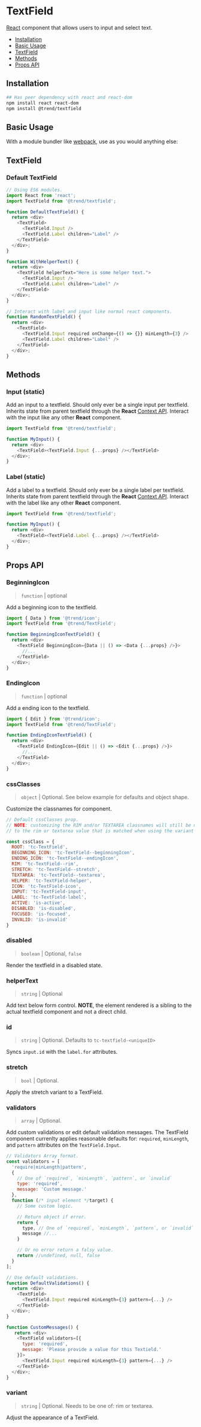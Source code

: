 # TextField

[React](https://reactjs.org/) component that allows users to input and select text.

* [Installation](#installation)
* [Basic Usage](#usage)
* [TextField](#textfield)
* [Methods](#methods)
* [Props API](#props)


## <a name="installation"></a> Installation

```bash
## Has peer dependency with react and react-dom
npm install react react-dom
npm install @trend/textfield
```

## <a name="usage"></a> Basic Usage

With a module bundler like [webpack](https://webpack.js.org/), use as you would anything else:

## <a name="textfield"></a> TextField

### Default TextField

```javascript
// Using ES6 modules.
import React from 'react';
import TextField from '@trend/textfield';

function DefaultTextField() {
  return <div>
    <TextField>
      <TextField.Input />
      <TextField.Label children="Label" />
    </TextField>
  </div>;
}

function WithHelperText() {
  return <div>
    <TextField helperText="Here is some helper text.">
      <TextField.Input />
      <TextField.Label children="Label" />
    </TextField>
  </div>;
}

// Interact with label and input like normal react components.
function RandomTextField() {
  return <div>
    <TextField>
      <TextField.Input required onChange={() => {}} minLength={3} />
      <TextField.Label children="Label" />
    </TextField>
  </div>;
}
```
## <a name="methods"></a> Methods

### Input (static)

Add an input to a textfield.  Should only ever be a single input per textfield.  Inherits state from parent textfield through the **React** [Context API](https://reactjs.org/docs/context.html).  Interact with the input like any other **React** component.

```javascript
import TextField from '@trend/textfield';

function MyInput() {
  return <div>
    <TextField><TextField.Input {...props} /></TextField>
  </div>;
}
```

### Label (static)

Add a label to a textfield.  Should only ever be a single label per textfield.  Inherits state from parent textfield through the **React** [Context API](https://reactjs.org/docs/context.html).  Interact with the label like any other **React** component.

```javascript
import TextField from '@trend/textfield';

function MyInput() {
  return <div>
    <TextField><TextField.Label {...props} /></TextField>
  </div>;
}
```

## <a name="props"></a> Props API

### BeginningIcon

> `function` | optional

Add a beginning icon to the textfield.

```javascript
import { Data } from '@trend/icon';
import TextField from '@trend/TextField';

function BeginningIconTextField() {
  return <div>
    <TextField BeginningIcon={Data || () => <Data {...props} />}>
      //...
    </TextField>
  </div>;
}
```

### EndingIcon

> `function` | optional

Add a ending icon to the textfield.

```javascript
import { Edit } from '@trend/icon';
import TextField from '@trend/TextField';

function EndingIconTextField() {
  return <div>
    <TextField EndingIcon={Edit || () => <Edit {...props} />}>
      //...
    </TextField>
  </div>;
}
```

### cssClasses

> `object` | Optional. See below example for defaults and object shape.

Customize the classnames for component.

```javascript
// Default cssClasses prop.
// NOTE: customizing the RIM and/or TEXTAREA classnames will still be matched
// to the rim or textarea value that is matched when using the variant prop.

const cssClass = {
  ROOT: 'tc-TextField',
  BEGINNING_ICON: 'tc-TextField--beginningIcon',
  ENDING_ICON: 'tc-TextField--endingIcon',
  RIM: 'tc-TextField--rim',
  STRETCH: 'tc-TextField--stretch',
  TEXTAREA: 'tc-TextField--textarea',
  HELPER: 'tc-TextField-helper',
  ICON: 'tc-TextField-icon',
  INPUT: 'tc-TextField-input',
  LABEL: 'tc-TextField-label',
  ACTIVE: 'is-active',
  DISABLED: 'is-disabled',
  FOCUSED: 'is-focused',
  INVALID: 'is-invalid'
}
```

### disabled

> `boolean` | Optional, `false`

Render the textfield in a disabled state.

### helperText

> `string` | Optional

Add text below form control.  **NOTE**, the element rendered is a sibling to the actual textfield component and not a direct child.

### id

> `string` | Optional.  Defaults to `tc-textfield-<uniqueID>`

Syncs `input.id` with the `label.for` attributes.

### stretch

> `bool` | Optional.

Apply the stretch variant to a TextField.

### validators

> `array` | Optional.

Add custom validations or edit default validation messages.  The TextField component currenlty applies reasonable defaults for: `required`, `minLength`, and `pattern` attributes on the `TextField.Input`.

```javascript
// Validators Array format.
const validators = [
  'require|minLength|pattern',
  {
    // One of `required`, `minLength`, `pattern`, or `invalid`
    type: 'required',
    message: 'Custom message.'
  },
  function (/* input element */target) {
    // Some custom logic.

    // Return object if error.
    return {
      type, // One of `required`, `minLength`, `pattern`, or `invalid`
      message //...
    }

    // Or no error return a falsy value.
    return //undefined, null, false
  }
];

// Use default validations.
function DefaultValidations() {
  return <div>
    <TextField>
      <TextField.Input required minLength={3} pattern={...} />
    </TextField>
  </div>;
}

function CustomMessages() {
   return <div>
    <TextField validators=[{
      type: 'required',
      message: 'Please provide a value for this Textield.'
    }]>
      <TextField.Input required minLength={3} pattern={...} />
    </TextField>
  </div>;
}
```
### variant

> `string` | Optional. Needs to be one of: rim or textarea.

Adjust the appearance of a TextField.






